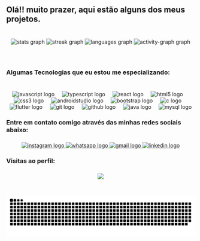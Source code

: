
<h2 align="left">Olá!! muito prazer, aqui estão alguns dos meus projetos.</h2>

###

<br clear="both">

<div align="center">
  <img src="https://github-readme-stats.vercel.app/api?username=Ueslei-Antunes&hide_title=false&hide_rank=false&show_icons=true&include_all_commits=&count_private=true&disable_animations=false&theme=swift&locale=pt-br&hide_border=false" height="150" alt="stats graph"  />
  <img src="https://streak-stats.demolab.com?user=Ueslei-Antunes&locale=pt-br&mode=daily&theme=swift&hide_border=false&border_radius=5" height="150" alt="streak graph"  />
  <img src="https://github-readme-stats.vercel.app/api/top-langs?username=Ueslei-Antunes&locale=pt-br&hide_title=false&layout=compact&card_width=320&langs_count=5&theme=swift&hide_border=false" height="150" alt="languages graph"  />
  <img src="https://github-readme-activity-graph.vercel.app/graph?username=Ueslei-Antunes&theme=minimal&line=000000&point=000000" height="150" alt="activity-graph graph"  />
</div>

###

<br clear="both">

<h3 align="left">Algumas Tecnologias que eu estou me especializando:</h3>

###

<br clear="both">

<div align="center">
  <img src="https://cdn.jsdelivr.net/gh/devicons/devicon/icons/javascript/javascript-original.svg" height="30" alt="javascript logo"  />
  <img width="12" />
  <img src="https://cdn.jsdelivr.net/gh/devicons/devicon/icons/typescript/typescript-original.svg" height="30" alt="typescript logo"  />
  <img width="12" />
  <img src="https://cdn.jsdelivr.net/gh/devicons/devicon/icons/react/react-original-wordmark.svg" height="30" alt="react logo"  />
  <img width="12" />
  <img src="https://cdn.jsdelivr.net/gh/devicons/devicon/icons/html5/html5-plain-wordmark.svg" height="30" alt="html5 logo"  />
  <img width="12" />
  <img src="https://cdn.jsdelivr.net/gh/devicons/devicon/icons/css3/css3-plain-wordmark.svg" height="30" alt="css3 logo"  />
  <img width="12" />
  <img src="https://cdn.jsdelivr.net/gh/devicons/devicon/icons/androidstudio/androidstudio-original.svg" height="30" alt="androidstudio logo"  />
  <img width="12" />
  <img src="https://cdn.jsdelivr.net/gh/devicons/devicon/icons/bootstrap/bootstrap-original-wordmark.svg" height="30" alt="bootstrap logo"  />
  <img width="12" />
  <img src="https://cdn.jsdelivr.net/gh/devicons/devicon/icons/c/c-original.svg" height="30" alt="c logo"  />
  <img width="12" />
  <img src="https://cdn.jsdelivr.net/gh/devicons/devicon/icons/flutter/flutter-original.svg" height="30" alt="flutter logo"  />
  <img width="12" />
  <img src="https://cdn.jsdelivr.net/gh/devicons/devicon/icons/git/git-plain-wordmark.svg" height="30" alt="git logo"  />
  <img width="12" />
  <img src="https://cdn.jsdelivr.net/gh/devicons/devicon/icons/github/github-original-wordmark.svg" height="30" alt="github logo"  />
  <img width="12" />
  <img src="https://cdn.jsdelivr.net/gh/devicons/devicon/icons/java/java-original-wordmark.svg" height="30" alt="java logo"  />
  <img width="12" />
  <img src="https://cdn.jsdelivr.net/gh/devicons/devicon/icons/mysql/mysql-original-wordmark.svg" height="30" alt="mysql logo"  />
</div>

###

<h3 align="left">Entre em contato comigo através das minhas redes sociais abaixo:</h3>

###

<div align="center">
  <a href="https://www.instagram.com/ueslei_antunes/" target="_blank">
    <img src="https://img.shields.io/static/v1?message=Instagram&logo=instagram&label=&color=E4405F&logoColor=white&labelColor=&style=for-the-badge" height="37" alt="instagram logo"  />
  </a>
  <a href="http://wa.me/+5545999898744" target="_blank">
    <img src="https://img.shields.io/static/v1?message=Whatsapp&logo=whatsapp&label=&color=25D366&logoColor=white&labelColor=&style=for-the-badge" height="37" alt="whatsapp logo"  />
  </a>
  <a href="https://antunesueslei5@gmail.com" target="_blank">
    <img src="https://img.shields.io/static/v1?message=Gmail&logo=gmail&label=&color=D14836&logoColor=white&labelColor=&style=for-the-badge" height="37" alt="gmail logo"  />
  </a>
  <a href="https://www.linkedin.com/in/ueslei-zanela-antunes/" target="_blank">
    <img src="https://img.shields.io/static/v1?message=LinkedIn&logo=linkedin&label=&color=0077B5&logoColor=white&labelColor=&style=for-the-badge" height="37" alt="linkedin logo"  />
  </a>
</div>

###

<h3 align="left">Visitas ao perfil:</h3>

###

<div align="center">
  <img src="https://profile-counter.glitch.me/Ueslei-Antunes/count.svg?"  />
</div>

###

<br clear="both">

<img src="https://raw.githubusercontent.com/Ueslei-Antunes/Ueslei-Antunes/output/snake.svg" alt="Snake animation" />

###
